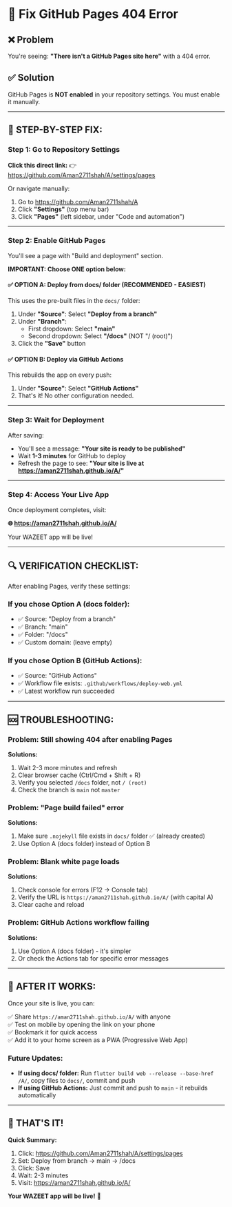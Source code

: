 # 🔧 Fix GitHub Pages 404 Error

## ❌ Problem
You're seeing: **"There isn't a GitHub Pages site here"** with a 404 error.

## ✅ Solution
GitHub Pages is **NOT enabled** in your repository settings. You must enable it manually.

---

## 🎯 STEP-BY-STEP FIX:

### Step 1: Go to Repository Settings
**Click this direct link:** 
👉 https://github.com/Aman2711shah/A/settings/pages

Or navigate manually:
1. Go to https://github.com/Aman2711shah/A
2. Click **"Settings"** (top menu bar)
3. Click **"Pages"** (left sidebar, under "Code and automation")

---

### Step 2: Enable GitHub Pages

You'll see a page with "Build and deployment" section.

**IMPORTANT: Choose ONE option below:**

#### ✅ **OPTION A: Deploy from docs/ folder (RECOMMENDED - EASIEST)**

This uses the pre-built files in the `docs/` folder:

1. Under **"Source"**: Select **"Deploy from a branch"**
2. Under **"Branch"**: 
   - First dropdown: Select **"main"**
   - Second dropdown: Select **"/docs"** (NOT "/ (root)")
3. Click the **"Save"** button

#### ✅ **OPTION B: Deploy via GitHub Actions**

This rebuilds the app on every push:

1. Under **"Source"**: Select **"GitHub Actions"**
2. That's it! No other configuration needed.

---

### Step 3: Wait for Deployment

After saving:
- You'll see a message: **"Your site is ready to be published"**
- Wait **1-3 minutes** for GitHub to deploy
- Refresh the page to see: **"Your site is live at https://aman2711shah.github.io/A/"**

---

### Step 4: Access Your Live App

Once deployment completes, visit:

**🌐 https://aman2711shah.github.io/A/**

Your WAZEET app will be live!

---

## 🔍 VERIFICATION CHECKLIST:

After enabling Pages, verify these settings:

### If you chose Option A (docs folder):
- ✅ Source: "Deploy from a branch"
- ✅ Branch: "main"
- ✅ Folder: "/docs"
- ✅ Custom domain: (leave empty)

### If you chose Option B (GitHub Actions):
- ✅ Source: "GitHub Actions"
- ✅ Workflow file exists: `.github/workflows/deploy-web.yml`
- ✅ Latest workflow run succeeded

---

## 🆘 TROUBLESHOOTING:

### Problem: Still showing 404 after enabling Pages
**Solutions:**
1. Wait 2-3 more minutes and refresh
2. Clear browser cache (Ctrl/Cmd + Shift + R)
3. Verify you selected `/docs` folder, not `/ (root)`
4. Check the branch is `main` not `master`

### Problem: "Page build failed" error
**Solutions:**
1. Make sure `.nojekyll` file exists in `docs/` folder ✅ (already created)
2. Use Option A (docs folder) instead of Option B

### Problem: Blank white page loads
**Solutions:**
1. Check console for errors (F12 → Console tab)
2. Verify the URL is `https://aman2711shah.github.io/A/` (with capital A)
3. Clear cache and reload

### Problem: GitHub Actions workflow failing
**Solutions:**
1. Use Option A (docs folder) - it's simpler
2. Or check the Actions tab for specific error messages

---

## 📱 AFTER IT WORKS:

Once your site is live, you can:

✅ Share `https://aman2711shah.github.io/A/` with anyone  
✅ Test on mobile by opening the link on your phone  
✅ Bookmark it for quick access  
✅ Add it to your home screen as a PWA (Progressive Web App)  

### Future Updates:
- **If using docs/ folder:** Run `flutter build web --release --base-href /A/`, copy files to `docs/`, commit and push
- **If using GitHub Actions:** Just commit and push to `main` - it rebuilds automatically

---

## 🎉 THAT'S IT!

**Quick Summary:**
1. Click: https://github.com/Aman2711shah/A/settings/pages
2. Set: Deploy from branch → main → /docs
3. Click: Save
4. Wait: 2-3 minutes
5. Visit: https://aman2711shah.github.io/A/

**Your WAZEET app will be live!** 🚀
